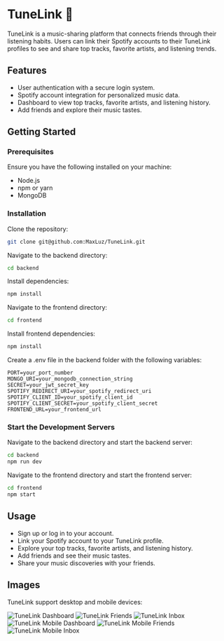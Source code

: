 # TuneLink 🎵

TuneLink is a music-sharing platform that connects friends through their listening habits. Users can link their Spotify accounts to their TuneLink profiles to see and share top tracks, favorite artists, and listening trends.

## Features

- User authentication with a secure login system.
- Spotify account integration for personalized music data.
- Dashboard to view top tracks, favorite artists, and listening history.
- Add friends and explore their music tastes.

## Getting Started

### Prerequisites

Ensure you have the following installed on your machine:

- Node.js
- npm or yarn
- MongoDB

### Installation

Clone the repository:

```bash
git clone git@github.com:MaxLuz/TuneLink.git
```

Navigate to the backend directory:

```bash
cd backend
```

Install dependencies:

```bash
npm install
```

Navigate to the frontend directory:

```bash
cd frontend
```

Install frontend dependencies:

```bash
npm install
```

Create a .env file in the backend folder with the following variables:

```
PORT=your_port_number
MONGO_URI=your_mongodb_connection_string
SECRET=your_jwt_secret_key
SPOTIFY_REDIRECT_URI=your_spotify_redirect_uri
SPOTIFY_CLIENT_ID=your_spotify_client_id
SPOTIFY_CLIENT_SECRET=your_spotify_client_secret
FRONTEND_URL=your_frontend_url
```

### Start the Development Servers

Navigate to the backend directory and start the backend server:

```bash
cd backend
npm run dev
```

Navigate to the frontend directory and start the frontend server:

```bash
cd frontend
npm start
```

## Usage

- Sign up or log in to your account.
- Link your Spotify account to your TuneLink profile.
- Explore your top tracks, favorite artists, and listening history.
- Add friends and see their music tastes.
- Share your music discoveries with your friends.

## Images

TuneLink support desktop and mobile devices:

![TuneLink Dashboard](/frontend/public/readme-images/dashboard.png)
![TuneLink Friends](/frontend/public/readme-images/friends.png)
![TuneLink Inbox](/frontend/public/readme-images/inbox.png)
![TuneLink Mobile Dashboard](/frontend/public/readme-images/mobile-dashboard.png)
![TuneLink Mobile Friends](/frontend/public/readme-images/friends-mobile.png)
![TuneLink Mobile Inbox](/frontend/public/readme-images/inbox-mobile.png)
